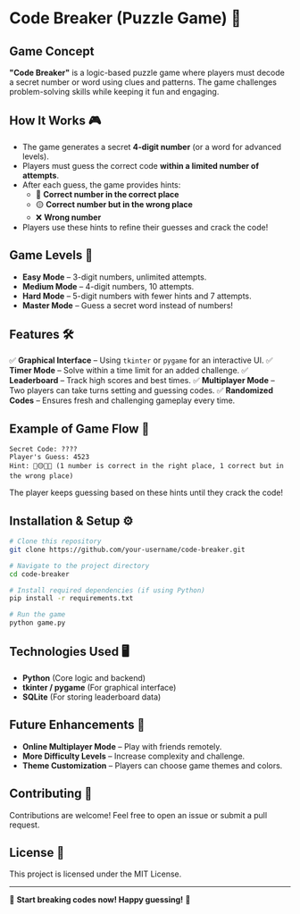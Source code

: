 # Code Breaker (Puzzle Game) 🔐

## Game Concept
**"Code Breaker"** is a logic-based puzzle game where players must decode a secret number or word using clues and patterns. The game challenges problem-solving skills while keeping it fun and engaging.

## How It Works 🎮
- The game generates a secret **4-digit number** (or a word for advanced levels).
- Players must guess the correct code **within a limited number of attempts**.
- After each guess, the game provides hints:
  - 🔵 **Correct number in the correct place**
  - 🟡 **Correct number but in the wrong place**
  - ❌ **Wrong number**
- Players use these hints to refine their guesses and crack the code!

## Game Levels 🌟
- **Easy Mode** – 3-digit numbers, unlimited attempts.
- **Medium Mode** – 4-digit numbers, 10 attempts.
- **Hard Mode** – 5-digit numbers with fewer hints and 7 attempts.
- **Master Mode** – Guess a secret word instead of numbers!

## Features 🛠️
✅ **Graphical Interface** – Using `tkinter` or `pygame` for an interactive UI.
✅ **Timer Mode** – Solve within a time limit for an added challenge.
✅ **Leaderboard** – Track high scores and best times.
✅ **Multiplayer Mode** – Two players can take turns setting and guessing codes.
✅ **Randomized Codes** – Ensures fresh and challenging gameplay every time.

## Example of Game Flow 🎲
```
Secret Code: ????  
Player's Guess: 4523  
Hint: 🔵🟡❌❌ (1 number is correct in the right place, 1 correct but in the wrong place)  
```
The player keeps guessing based on these hints until they crack the code!

## Installation & Setup ⚙️
```bash
# Clone this repository
git clone https://github.com/your-username/code-breaker.git

# Navigate to the project directory
cd code-breaker

# Install required dependencies (if using Python)
pip install -r requirements.txt

# Run the game
python game.py
```

## Technologies Used 🖥️
- **Python** (Core logic and backend)
- **tkinter / pygame** (For graphical interface)
- **SQLite** (For storing leaderboard data)

## Future Enhancements 🚀
- **Online Multiplayer Mode** – Play with friends remotely.
- **More Difficulty Levels** – Increase complexity and challenge.
- **Theme Customization** – Players can choose game themes and colors.

## Contributing 🤝
Contributions are welcome! Feel free to open an issue or submit a pull request.

## License 📜
This project is licensed under the MIT License.

---
🚀 **Start breaking codes now! Happy guessing!** 🔐
